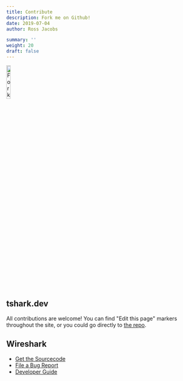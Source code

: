 ```yaml
---
title: Contribute
description: Fork me on Github!
date: 2019-07-04
author: Ross Jacobs

summary: ''
weight: 20
draft: false
---
```


<a href="https://github.com/pocc/tshark.dev"><img src="https://dl.dropboxusercontent.com/s/u03yk9rj3pd5o98/fork_me_on_github.png" alt="Fork me on GitHub" style="margin:0px;width:15%"></a>

## tshark.dev

All contributions are welcome! You can find "Edit this page" markers throughout the site, or you could go directly to [the repo](https://github.com/pocc/tshark.dev).

## Wireshark

- [Get the Sourcecode](https://www.wireshark.org/develop.html)
- [File a Bug Report](https://wiki.wireshark.org/ReportingBugs)
- [Developer Guide](https://www.wireshark.org/docs/wsdg_html_chunked/)
